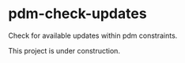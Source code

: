 # pdm-check-updates

Check for available updates within pdm constraints.

This project is under construction.
